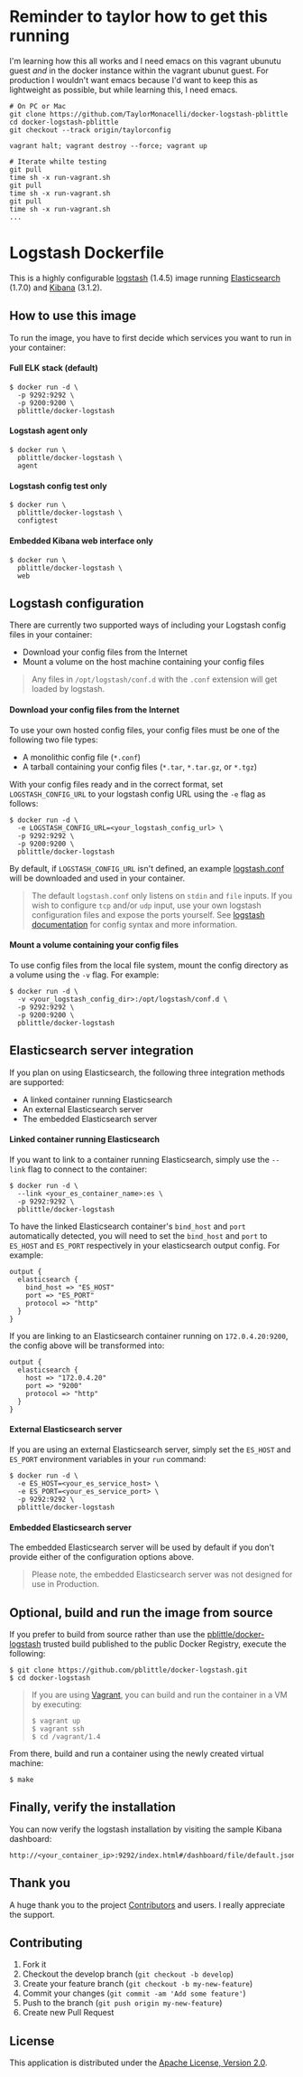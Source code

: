 # Reminder to taylor how to get this running

I'm learning how this all works and I need emacs on this vagrant ubunutu
guest _and_ in the docker instance within the vagrant ubunut guest.
For production I wouldn't want emacs because I'd want to keep this as
lightweight as possible, but while learning this, I need emacs.

````
# On PC or Mac
git clone https://github.com/TaylorMonacelli/docker-logstash-pblittle
cd docker-logstash-pblittle
git checkout --track origin/taylorconfig

vagrant halt; vagrant destroy --force; vagrant up

# Iterate whilte testing
git pull
time sh -x run-vagrant.sh
git pull
time sh -x run-vagrant.sh
git pull
time sh -x run-vagrant.sh
...
````

# Logstash Dockerfile

This is a highly configurable [logstash][7] (1.4.5) image running [Elasticsearch][8] (1.7.0) and [Kibana][9] (3.1.2).

## How to use this image

To run the image, you have to first decide which services you want to run in your container:

#### Full ELK stack (default)

````
$ docker run -d \
  -p 9292:9292 \
  -p 9200:9200 \
  pblittle/docker-logstash
````

#### Logstash agent only

````
$ docker run \
  pblittle/docker-logstash \
  agent
````

#### Logstash config test only

````
$ docker run \
  pblittle/docker-logstash \
  configtest
````

#### Embedded Kibana web interface only

````
$ docker run \
  pblittle/docker-logstash \
  web
````

## Logstash configuration

There are currently two supported ways of including your Logstash config files in your container:

  * Download your config files from the Internet
  * Mount a volume on the host machine containing your config files

> Any files in `/opt/logstash/conf.d` with the `.conf` extension will get loaded by logstash.

#### Download your config files from the Internet

To use your own hosted config files, your config files must be one of the following two file types:

  * A monolithic config file (`*.conf`)
  * A tarball containing your config files (`*.tar`, `*.tar.gz`, or `*.tgz`)

With your config files ready and in the correct format, set `LOGSTASH_CONFIG_URL` to your logstash config URL using the `-e` flag as follows:

    $ docker run -d \
      -e LOGSTASH_CONFIG_URL=<your_logstash_config_url> \
      -p 9292:9292 \
      -p 9200:9200 \
      pblittle/docker-logstash

By default, if `LOGSTASH_CONFIG_URL` isn't defined, an example [logstash.conf][2] will be downloaded and used in your container.

> The default `logstash.conf` only listens on `stdin` and `file` inputs. If you wish to configure `tcp` and/or `udp` input, use your own logstash configuration files and expose the ports yourself. See [logstash documentation][10] for config syntax and more information.

#### Mount a volume containing your config files

To use config files from the local file system, mount the config directory as a volume using the `-v` flag. For example:

    $ docker run -d \
      -v <your_logstash_config_dir>:/opt/logstash/conf.d \
      -p 9292:9292 \
      -p 9200:9200 \
      pblittle/docker-logstash

## Elasticsearch server integration

If you plan on using Elasticsearch, the following three integration methods are supported:

 * A linked container running Elasticsearch
 * An external Elasticsearch server
 * The embedded Elasticsearch server

#### Linked container running Elasticsearch

If you want to link to a container running Elasticsearch, simply use the `--link` flag to connect to the container:

    $ docker run -d \
      --link <your_es_container_name>:es \
      -p 9292:9292 \
      pblittle/docker-logstash

To have the linked Elasticsearch container's `bind_host` and `port` automatically detected, you will need to set the `bind_host` and `port` to `ES_HOST` and `ES_PORT` respectively in your elasticsearch output config. For example:

    output {
      elasticsearch {
        bind_host => "ES_HOST"
        port => "ES_PORT"
        protocol => "http"
      }
    }

If you are linking to an Elasticsearch container running on `172.0.4.20:9200`, the config above will be transformed into:

    output {
      elasticsearch {
        host => "172.0.4.20"
        port => "9200"
        protocol => "http"
      }
    }

#### External Elasticsearch server

If you are using an external Elasticsearch server, simply set the `ES_HOST` and `ES_PORT` environment variables in your `run` command:

    $ docker run -d \
      -e ES_HOST=<your_es_service_host> \
      -e ES_PORT=<your_es_service_port> \
      -p 9292:9292 \
      pblittle/docker-logstash

#### Embedded Elasticsearch server

The embedded Elasticsearch server will be used by default if you don't provide either of the configuration options above.

> Please note, the embedded Elasticsearch server was not designed for use in Production.

## Optional, build and run the image from source

If you prefer to build from source rather than use the [pblittle/docker-logstash][1] trusted build published to the public Docker Registry, execute the following:

    $ git clone https://github.com/pblittle/docker-logstash.git
    $ cd docker-logstash

> If you are using [Vagrant][3], you can build and run the container in a VM by executing:
>
>     $ vagrant up
>     $ vagrant ssh
>     $ cd /vagrant/1.4

From there, build and run a container using the newly created virtual machine:

    $ make

## Finally, verify the installation

You can now verify the logstash installation by visiting the sample Kibana dashboard:

    http://<your_container_ip>:9292/index.html#/dashboard/file/default.json

## Thank you

A huge thank you to the project [Contributors][4] and users. I really appreciate the support.

## Contributing

1. Fork it
2. Checkout the develop branch (`git checkout -b develop`)
3. Create your feature branch (`git checkout -b my-new-feature`)
4. Commit your changes (`git commit -am 'Add some feature'`)
5. Push to the branch (`git push origin my-new-feature`)
6. Create new Pull Request

## License

This application is distributed under the [Apache License, Version 2.0][5].

[1]: https://registry.hub.docker.com/u/pblittle/docker-logstash
[2]: https://gist.githubusercontent.com/pblittle/8778567/raw/logstash.conf
[3]: https://www.vagrantup.com
[4]: https://github.com/pblittle/docker-logstash/graphs/contributors
[5]: http://www.apache.org/licenses/LICENSE-2.0
[7]: https://www.elastic.co/products/logstash
[8]: https://www.elastic.co/products/elasticsearch
[9]: https://www.elastic.co/products/kibana
[10]: https://www.elastic.co/guide/en/logstash/current/configuration.html

